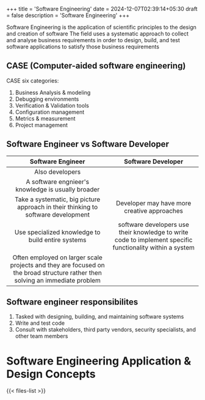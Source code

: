 +++
title = 'Software Engineering'
date = 2024-12-07T02:39:14+05:30
draft = false
description = 'Software Engineering'
+++

Software Engineering is the application of scientific principles to the design and creation of software
The field uses a systematic approach to collect and analyse business requirements in order to design, build, and test software applications to satisfy those business requirements

## CASE (Computer-aided software engineering)

CASE six categories:
1. Business Analysis & modeling
2. Debugging environments
3. Verification & Validation tools
4. Configuration management
5. Metrics & measurement
6. Project management

## Software Engineer vs Software Developer

Software Engineer | Software Developer
|:---------------:|:-----------------:|
Also developers | |
A software engnieer's knowledge is usually broader | |
Take a systematic, big picture approach in their thinking to software development | Developer may have more creative approaches |
Use specialized knowledge to build entire systems | software developers use their knowledge to write code to implement specific functionality within a system |
Often employed on larger scale projects and they are focused on the broad structure rather then solving an immediate problem | |

## Software engineer responsibilites
1. Tasked with designing, building, and maintaining software systems
2. Write and test code
3. Consult with stakeholders, third party vendors, security specialists, and other team members

# Software Engineering Application & Design Concepts

{{< files-list >}}
